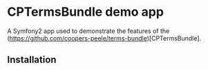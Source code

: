 CPTermsBundle demo app 
======================

A Symfony2 app used to demonstrate the features of the (https://github.com/coopers-peele/terms-bundle)[CPTermsBundle].

Installation
------------
